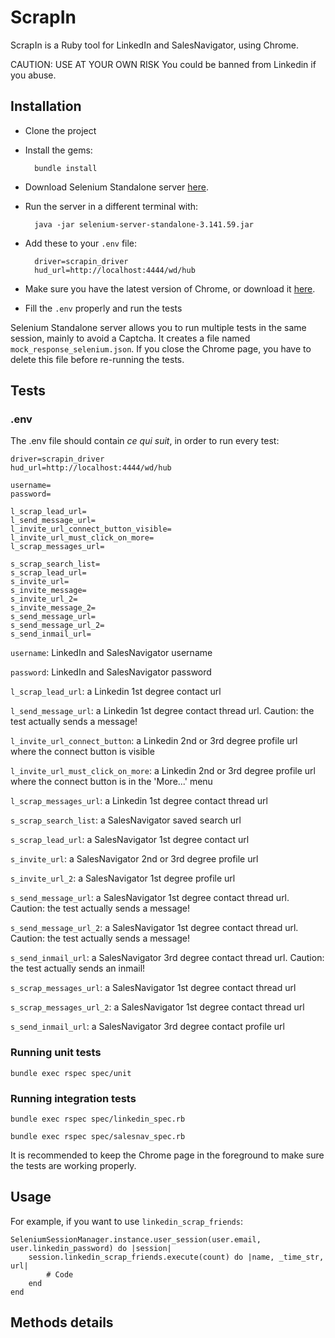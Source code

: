 # ScrapIn

ScrapIn is a Ruby tool for LinkedIn and SalesNavigator, using Chrome.

CAUTION: USE AT YOUR OWN RISK
You could be banned from Linkedin if you abuse.

## Installation

- Clone the project
- Install the gems:

        bundle install

- Download Selenium Standalone server [here](https://www.seleniumhq.org/download/).
- Run the server in a different terminal with:

        java -jar selenium-server-standalone-3.141.59.jar

- Add these to your `.env` file:

        driver=scrapin_driver
        hud_url=http://localhost:4444/wd/hub

- Make sure you have the latest version of Chrome, or download it [here](https://www.google.fr/chrome/?brand=CHBD&gclid=Cj0KCQiA-4nuBRCnARIsAHwyuPo3JnlrBmylDUYKOdDcS4i4HVePmuRXgZxm4EBqirGgGV3JQ8mVP6MaAjLQEALw_wcB&gclsrc=aw.ds).
- Fill the `.env` properly and run the tests

Selenium Standalone server allows you to run multiple tests in the same session, mainly to avoid a Captcha.
It creates a file named `mock_response_selenium.json`. If you close the Chrome page, you have to delete this file before re-running the tests.

## Tests

### .env

The .env file should contain *ce qui suit*, in order to run every test:

    driver=scrapin_driver
    hud_url=http://localhost:4444/wd/hub
    
    username=
    password=
    
    l_scrap_lead_url=
    l_send_message_url=
    l_invite_url_connect_button_visible=
    l_invite_url_must_click_on_more=
    l_scrap_messages_url=
    
    s_scrap_search_list=
    s_scrap_lead_url=
    s_invite_url=
    s_invite_message=
    s_invite_url_2=
    s_invite_message_2=
    s_send_message_url=
    s_send_message_url_2=
    s_send_inmail_url=

`username`: LinkedIn and SalesNavigator username

`password`: LinkedIn and SalesNavigator password

`l_scrap_lead_url`: a Linkedin 1st degree contact url

`l_send_message_url`:  a Linkedin 1st degree contact thread url. Caution: the test actually sends a message!

`l_invite_url_connect_button`: a Linkedin 2nd or 3rd degree profile url where the connect button is visible

`l_invite_url_must_click_on_more`: a Linkedin 2nd or 3rd degree profile url where the connect button is in the 'More...' menu

`l_scrap_messages_url`: a Linkedin 1st degree contact thread url

`s_scrap_search_list`: a SalesNavigator saved search url

`s_scrap_lead_url`: a SalesNavigator 1st degree contact url

`s_invite_url`: a SalesNavigator 2nd or 3rd degree profile url

`s_invite_url_2`: a SalesNavigator 1st degree profile url

`s_send_message_url`: a SalesNavigator 1st degree contact thread url. Caution: the test actually sends a message!

`s_send_message_url_2`: a SalesNavigator 1st degree contact thread url. Caution: the test actually sends a message!

`s_send_inmail_url`: a SalesNavigator 3rd degree contact thread url. Caution: the test actually sends an inmail!

`s_scrap_messages_url`: a SalesNavigator 1st degree contact thread url

`s_scrap_messages_url_2`: a SalesNavigator 1st degree contact thread url

`s_send_inmail_url`: a SalesNavigator 3rd degree contact profile url

### Running unit tests

`bundle exec rspec spec/unit` 

### Running integration tests

`bundle exec rspec spec/linkedin_spec.rb`

`bundle exec rspec spec/salesnav_spec.rb`

It is recommended to keep the Chrome page in the foreground to make sure the tests are working properly.

## Usage

For example, if you want to use `linkedin_scrap_friends`:

    SeleniumSessionManager.instance.user_session(user.email, user.linkedin_password) do |session|
    	session.linkedin_scrap_friends.execute(count) do |name, _time_str, url|
    		# Code
    	end
    end

## Methods details